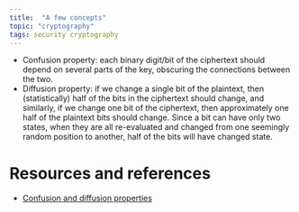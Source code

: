 ```yaml
---
title:  "A few concepts"
topic: "cryptography"
tags: security cryptography
---
```


* Confusion property: each binary digit/bit of the ciphertext should depend on several parts of the key, obscuring the connections between the two.
* Diffusion property: if we change a single bit of the plaintext, then (statistically) half of the bits in the ciphertext should change, and similarly, if we change one bit of the ciphertext, then approximately one half of the plaintext bits should change. Since a bit can have only two states, when they are all re-evaluated and changed from one seemingly random position to another, half of the bits will have changed state.


# Resources and references
* [Confusion and diffusion properties](https://en.wikipedia.org/wiki/Confusion_and_diffusion)
